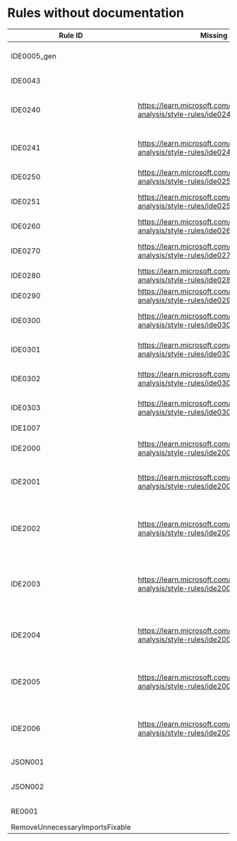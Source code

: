 # Rules without documentation

Rule ID | Missing Help Link | Title |
--------|-------------------|-------|
IDE0005_gen |  | Imports statement is unnecessary. |
IDE0043 |  | Invalid format string |
IDE0240 | <https://learn.microsoft.com/dotnet/fundamentals/code-analysis/style-rules/ide0240> | Remove redundant nullable directive |
IDE0241 | <https://learn.microsoft.com/dotnet/fundamentals/code-analysis/style-rules/ide0241> | Remove unnecessary nullable directive |
IDE0250 | <https://learn.microsoft.com/dotnet/fundamentals/code-analysis/style-rules/ide0250> | Make struct 'readonly' |
IDE0251 | <https://learn.microsoft.com/dotnet/fundamentals/code-analysis/style-rules/ide0251> | Make member 'readonly' |
IDE0260 | <https://learn.microsoft.com/dotnet/fundamentals/code-analysis/style-rules/ide0260> | Use pattern matching |
IDE0270 | <https://learn.microsoft.com/dotnet/fundamentals/code-analysis/style-rules/ide0270> | Use coalesce expression |
IDE0280 | <https://learn.microsoft.com/dotnet/fundamentals/code-analysis/style-rules/ide0280> | Use 'nameof' |
IDE0290 | <https://learn.microsoft.com/dotnet/fundamentals/code-analysis/style-rules/ide0290> | Use primary constructor |
IDE0300 | <https://learn.microsoft.com/dotnet/fundamentals/code-analysis/style-rules/ide0300> | Simplify collection initialization |
IDE0301 | <https://learn.microsoft.com/dotnet/fundamentals/code-analysis/style-rules/ide0301> | Simplify collection initialization |
IDE0302 | <https://learn.microsoft.com/dotnet/fundamentals/code-analysis/style-rules/ide0302> | Simplify collection initialization |
IDE0303 | <https://learn.microsoft.com/dotnet/fundamentals/code-analysis/style-rules/ide0303> | Simplify collection initialization |
IDE1007 |  |  |
IDE2000 | <https://learn.microsoft.com/dotnet/fundamentals/code-analysis/style-rules/ide2000> | Avoid multiple blank lines |
IDE2001 | <https://learn.microsoft.com/dotnet/fundamentals/code-analysis/style-rules/ide2001> | Embedded statements must be on their own line |
IDE2002 | <https://learn.microsoft.com/dotnet/fundamentals/code-analysis/style-rules/ide2002> | Consecutive braces must not have blank line between them |
IDE2003 | <https://learn.microsoft.com/dotnet/fundamentals/code-analysis/style-rules/ide2003> | Blank line required between block and subsequent statement |
IDE2004 | <https://learn.microsoft.com/dotnet/fundamentals/code-analysis/style-rules/ide2004> | Blank line not allowed after constructor initializer colon |
IDE2005 | <https://learn.microsoft.com/dotnet/fundamentals/code-analysis/style-rules/ide2005> | Blank line not allowed after conditional expression token |
IDE2006 | <https://learn.microsoft.com/dotnet/fundamentals/code-analysis/style-rules/ide2006> | Blank line not allowed after arrow expression clause token |
JSON001 |  | Invalid JSON pattern |
JSON002 |  | Probable JSON string detected |
RE0001 |  | Invalid regex pattern |
RemoveUnnecessaryImportsFixable |  |  |
